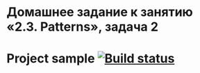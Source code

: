 # Домашнее задание к занятию «2.3. Patterns», задача 2
# Project sample [![Build status](https://ci.appveyor.com/api/projects/status/5clo5o1d3xndrpf3/branch/master?svg=true)](https://ci.appveyor.com/project/Viktor072/patterns-task-1/branch/master)